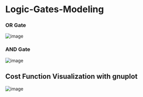 # Logic-Gates-Modeling

### OR Gate

![image](https://github.com/OmarAzizi/Logic-Gates-Modeling/assets/110500643/c5989217-d785-4aa2-a406-e88ec7cb6f6d)

### AND Gate

![image](https://github.com/OmarAzizi/Logic-Gates-Modeling/assets/110500643/c4cb9680-f5ed-4461-9dc8-832c689e7f50)

## Cost Function Visualization with **gnuplot**

![image](https://github.com/OmarAzizi/Logic-Gates-Modeling/assets/110500643/63afc303-1541-4e76-bd6d-0940ed7cdcce)


